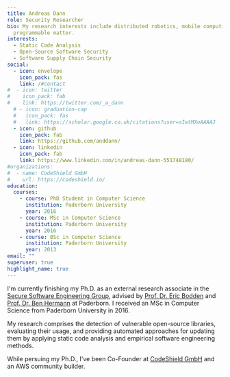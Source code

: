 ```yaml
---
title: Andreas Dann
role: Security Researcher
bio: My research interests include distributed robotics, mobile computing and
  programmable matter.
interests:
  - Static Code Analysis
  - Open-Source Software Security
  - Software Supply Chain Security
social:
  - icon: envelope
    icon_pack: fas
    link: /#contact
#  - icon: twitter
#    icon_pack: fab
#    link: https://twitter.com/_a_dann
  # - icon: graduation-cap
  #   icon_pack: fas
  #   link: https://scholar.google.co.uk/citations?user=sIwtMXoAAAAJ
  - icon: github
    icon_pack: fab
    link: https://github.com/anddann/
  - icon: linkedin
    icon_pack: fab
    link: https://www.linkedin.com/in/andreas-dann-551748180/
#organizations:
#  - name: CodeShield GmbH
#    url: https://codeshield.io/
education:
  courses:
    - course: PhD Student in Computer Science
      institution: Paderborn University
      year: 2016
    - course: MSc in Computer Science
      institution: Paderborn University
      year: 2016
    - course: BSc in Computer Science
      institution: Paderborn University
      year: 2013
email: ""
superuser: true
highlight_name: true
---
```


I'm currently finishing my Ph.D. as an external research associate in the [Secure Software Engineering Group](https://www.hni.uni-paderborn.de/en/sse/), advised by [Prof. Dr. Eric Bodden](https://www.bodden.de/) and [Prof. Dr. Ben Hermann](https://benhermann.eu/) at Paderborn. 
I received an MSc in Computer Science from Paderborn University in 2016. 

My research comprises the detection of vulnerable open-source libraries, evaluating their usage, and providing automated approaches for updating them by applying static code analysis and empirical software engineering methods.


While persuing my Ph.D., I've been Co-Founder at [CodeShield GmbH](https://codeshield.io) and an AWS community builder. 


<!-- I'm also one of the main contributors of the static analysis framework [Soot](https://github.com/soot-oss/soot). -->


<!-- {{< icon name="download" pack="fas" >}} Download my {{< staticref "uploads/demo_resume.pdf" "newtab" >}}resumé{{< /staticref >}}. -->
